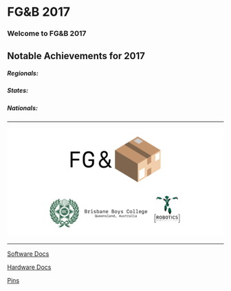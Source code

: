 # FG&B 2017

### Welcome to FG&B 2017

## Notable Achievements for 2017

##### Regionals:

##### States:

##### Nationals:

------



![FG&B Logo](FG&BFooter.png)

---

[Software Docs](html/software.html)

[Hardware Docs](html/hardware.html)

[Pins](html/pins.html)

